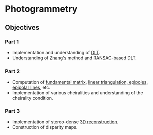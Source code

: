 # Photogrammetry

## Objectives

### Part 1

* Implementation and understanding of [DLT](https://en.wikipedia.org/wiki/Direct_linear_transformation).
* Understanding of [Zhang's](https://en.wikipedia.org/wiki/Camera_resectioning) method and [RANSAC](https://en.wikipedia.org/wiki/Random_sample_consensus)-based DLT.

### Part 2

* Computation of [fundamental matrix](https://en.wikipedia.org/wiki/Fundamental_matrix_(computer_vision)), [linear triangulation, epipoles, epipolar lines](https://en.wikipedia.org/wiki/Epipolar_geometry), etc.
* Implementation of various cheiralities and understanding of the cheirality condition.

### Part 3

* Implementation of stereo-dense [3D reconstruction](https://en.wikipedia.org/wiki/Computer_stereo_vision).
* Construction of disparity maps.

